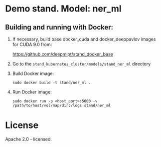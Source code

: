 # Demo stand. Model: ner_ml

## Building and running with Docker:
1. If necessary, build base docker_cuda and docker_deeppavlov images for CUDA 9.0 from:

   https://github.com/deepmipt/stand_docker_base
  
2. Go to the `stand_kubernetes_cluster/models/stand_ner_ml` directory

3. Build Docker image:
   ```
   sudo docker build -t stand/ner_ml .
   ```
4. Run Docker image:
   ```
   sudo docker run -p <host_port>:5000 -v /path/to/host/vol/map/dir:/logs stand/ner_ml
   ```

# License

Apache 2.0 - licensed.
